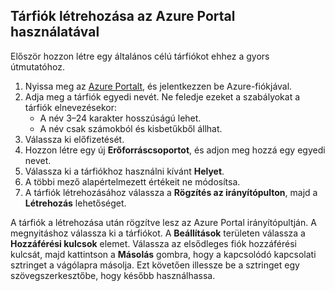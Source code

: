 ## <a name="create-a-storage-account-by-using-the-azure-portal"></a>Tárfiók létrehozása az Azure Portal használatával

Először hozzon létre egy általános célú tárfiókot ehhez a gyors útmutatóhoz. 

1. Nyissa meg az [Azure Portalt](https://portal.azure.com/#create/Microsoft.StorageAccount-ARM), és jelentkezzen be Azure-fiókjával. 
2. Adja meg a tárfiók egyedi nevét. Ne feledje ezeket a szabályokat a tárfiók elnevezésekor:
    - A név 3–24 karakter hosszúságú lehet.
    - A név csak számokból és kisbetűkből állhat.
4. Válassza ki előfizetését. 
5. Hozzon létre egy új **Erőforráscsoportot**, és adjon meg hozzá egy egyedi nevet. 
6. Válassza ki a tárfiókhoz használni kívánt **Helyet**.
7. A többi mező alapértelmezett értékeit ne módosítsa.
8. A tárfiók létrehozásához válassza a **Rögzítés az irányítópulton**, majd a **Létrehozás** lehetőséget. 

A tárfiók a létrehozása után rögzítve lesz az Azure Portal irányítópultján. A megnyitáshoz válassza ki a tárfiókot. A **Beállítások** területen válassza a **Hozzáférési kulcsok** elemet. Válassza az elsődleges fiók hozzáférési kulcsát, majd kattintson a **Másolás** gombra, hogy a kapcsolódó kapcsolati sztringet a vágólapra másolja. Ezt követően illessze be a sztringet egy szövegszerkesztőbe, hogy később használhassa.
